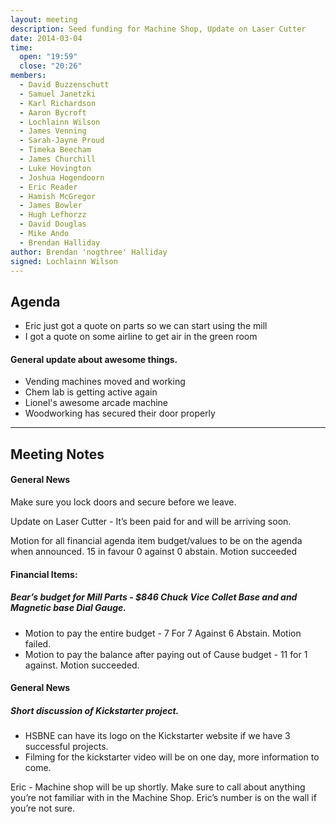 ```yaml
---
layout: meeting
description: Seed funding for Machine Shop, Update on Laser Cutter
date: 2014-03-04
time:
  open: "19:59"
  close: "20:26"
members:
  - David Buzzenschutt
  - Samuel Janetzki
  - Karl Richardson
  - Aaron Bycroft
  - Lochlainn Wilson
  - James Venning
  - Sarah-Jayne Proud
  - Timeka Beecham
  - James Churchill
  - Luke Hovington
  - Joshua Hogendoorn
  - Eric Reader
  - Hamish McGregor
  - James Bowler
  - Hugh Lefhorzz
  - David Douglas
  - Mike Ando
  - Brendan Halliday
author: Brendan 'nogthree' Halliday
signed: Lochlainn Wilson
---
```


## Agenda

* Eric just got a quote on parts so we can start using the mill
* I got a quote on some airline to get air in the green room

#### General update about awesome things.
* Vending machines moved and working
* Chem lab is getting active again
* Lionel's awesome arcade machine
* Woodworking has secured their door properly

---

## Meeting Notes

#### General News

Make sure you lock doors and secure before we leave.

Update on Laser Cutter - It’s been paid for and will be arriving soon.

Motion for all financial agenda item budget/values to be on the agenda when announced. 15 in favour 0 against 0 abstain. Motion succeeded

#### Financial Items:

##### Bear’s budget for Mill Parts - $846 Chuck Vice Collet Base and and Magnetic base Dial Gauge.

* Motion to pay the entire budget - 7 For 7 Against 6 Abstain. Motion failed.
* Motion to pay the balance after paying out of Cause budget - 11 for 1 against. Motion succeeded.


#### General News

##### Short discussion of Kickstarter project. 

* HSBNE can have its logo on the Kickstarter website if we have 3 successful projects. 
* Filming for the kickstarter video will be on one day, more information to come.

Eric - Machine shop will be up shortly. Make sure to call about anything you’re not familiar with in the Machine Shop. Eric’s number is on the wall if you’re not sure.
